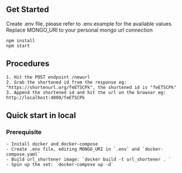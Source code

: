 ## Get Started

Create .env file, please refer to .env.example for the available values. Replace MONGO_URI to your personal mongo url connection

```
npm install
npm start
```

## Procedures

```
1. Hit the POST endpoint /newurl
2. Grab the shortened id from the response eg: "https://shortenurl.org/feETSCPk", the shortened id is "feETSCPk"
3. Append the shortened id and hit the url on the browser eg: http://localhost:4000/feETSCPk
```

## Quick start in local

### Prerequisite

```
- Install docker and docker-compose
- Create .env file, editing MONGO_URI in `.env` and `docker-compose.yaml`
- Build url_shortener image: `docker build -t url_shortener . `
- Spin up the set: `docker-compose up -d`